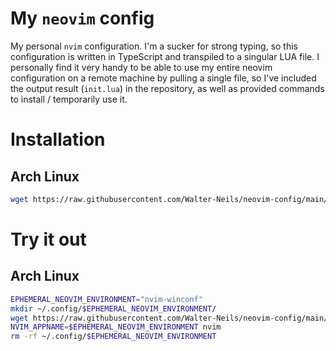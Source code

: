 # My `neovim` config
My personal `nvim` configuration. I'm a sucker for strong typing, so this configuration is written in TypeScript and transpiled to a singular LUA file. I personally find it very handy to be able to use my entire neovim configuration on a remote machine by pulling a single file, so I've included the output result (`init.lua`) in the repository, as well as provided commands to install / temporarily use it.

# Installation
## Arch Linux
```bash
wget https://raw.githubusercontent.com/Walter-Neils/neovim-config/main/init.lua -O ~/.config/nvim/init.lua
```

# Try it out
## Arch Linux
```bash
EPHEMERAL_NEOVIM_ENVIRONMENT="nvim-winconf"
mkdir ~/.config/$EPHEMERAL_NEOVIM_ENVIRONMENT/
wget https://raw.githubusercontent.com/Walter-Neils/neovim-config/main/init.lua -O ~/.config/$EPHEMERAL_NEOVIM_ENVIRONMENT/init.lua
NVIM_APPNAME=$EPHEMERAL_NEOVIM_ENVIRONMENT nvim
rm -rf ~/.config/$EPHEMERAL_NEOVIM_ENVIRONMENT
```
